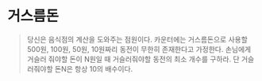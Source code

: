 # 거스름돈
> 당신은 음식점의 계산을 도와주는 점원이다. 카운터에는 거스름돈으로 사용할 500원, 100원, 50원, 10원짜리 동전이 무한히 존재한다고 가정한다. 손님에게 거슬러 줘야할 돈이 N원일 때 거슬러줘야할 동전의 최소 개수를 구하라. 단 거슬러줘야할 돈N은 항상 10의 배수이다.

